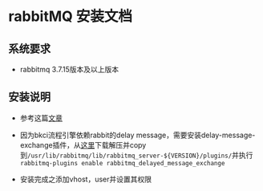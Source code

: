 # rabbitMQ 安装文档

## 系统要求

- rabbitmq 3.7.15版本及以上版本

## 安装说明

- 参考这篇[文章](https://www.vultr.com/docs/how-to-install-rabbitmq-on-centos-7)

- 因为bkci流程引擎依赖rabbit的delay message，需要安装delay-message-exchange插件，从[这里](https://dl.bintray.com/rabbitmq/community-plugins/3.7.x/rabbitmq_delayed_message_exchange)下载解压并copy到`/usr/lib/rabbitmq/lib/rabbitmq_server-${VERSION}/plugins/`并执行`rabbitmq-plugins enable rabbitmq_delayed_message_exchange`

- 安装完成之添加vhost，user并设置其权限
